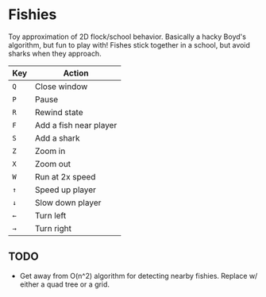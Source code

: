 # Fishies

Toy approximation of 2D flock/school behavior. Basically a hacky Boyd's
algorithm, but fun to play with! Fishes stick together in a school, but avoid
sharks when they approach.

Key | Action
----|-------
`Q` | Close window
`P` | Pause
`R` | Rewind state
`F` | Add a fish near player
`S` | Add a shark
`Z` | Zoom in
`X` | Zoom out
`W` | Run at 2x speed
`↑` | Speed up player
`↓` | Slow down player
`←` | Turn left
`→` | Turn right


## TODO

- Get away from O(n^2) algorithm for detecting nearby fishies. Replace w/ either
  a quad tree or a grid.
